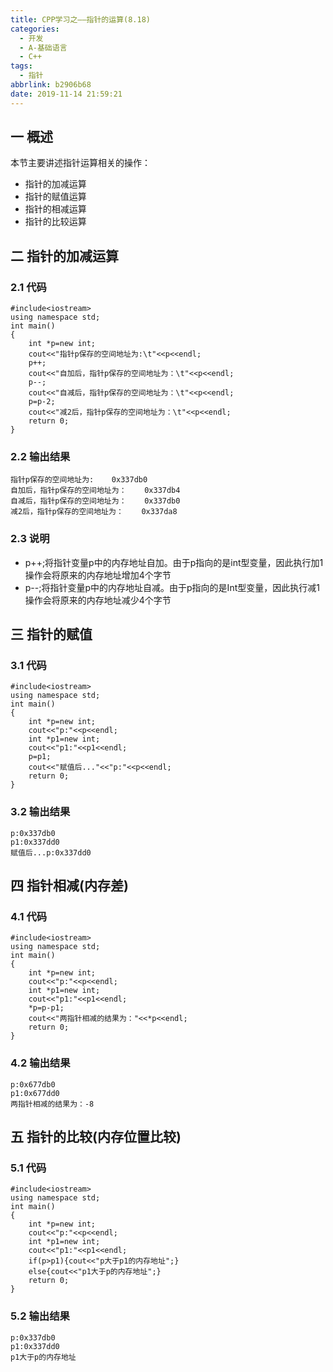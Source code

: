 ```yaml
---
title: CPP学习之——指针的运算(8.18)
categories:
  - 开发
  - A-基础语言
  - C++
tags:
  - 指针
abbrlink: b2906b68
date: 2019-11-14 21:59:21
---
```

## 一 概述

本节主要讲述指针运算相关的操作：  

* 指针的加减运算
* 指针的赋值运算
* 指针的相减运算
* 指针的比较运算

<!--more-->  

## 二 指针的加减运算

### 2.1 代码

```
#include<iostream>
using namespace std;
int main()
{
	int *p=new int;
	cout<<"指针p保存的空间地址为:\t"<<p<<endl;
	p++;
	cout<<"自加后，指针p保存的空间地址为：\t"<<p<<endl;
	p--;
	cout<<"自减后，指针p保存的空间地址为：\t"<<p<<endl;
	p=p-2;
	cout<<"减2后，指针p保存的空间地址为：\t"<<p<<endl;
	return 0;
}
```

### 2.2 输出结果

```
指针p保存的空间地址为:	0x337db0
自加后，指针p保存的空间地址为：	0x337db4
自减后，指针p保存的空间地址为：	0x337db0
减2后，指针p保存的空间地址为：	0x337da8
```

### 2.3 说明

* p++;将指针变量p中的内存地址自加。由于p指向的是int型变量，因此执行加1操作会将原来的内存地址增加4个字节
* p--;将指针变量p中的内存地址自减。由于p指向的是Int型变量，因此执行减1操作会将原来的内存地址减少4个字节

## 三 指针的赋值

### 3.1 代码

```
#include<iostream>
using namespace std;
int main()
{
	int *p=new int;
	cout<<"p:"<<p<<endl;
	int *p1=new int;
	cout<<"p1:"<<p1<<endl;
	p=p1;
	cout<<"赋值后..."<<"p:"<<p<<endl;
	return 0;
}
```

### 3.2 输出结果

```
p:0x337db0
p1:0x337dd0
赋值后...p:0x337dd0
```

## 四 指针相减(内存差)

### 4.1 代码

```
#include<iostream>
using namespace std;
int main()
{
	int *p=new int;
	cout<<"p:"<<p<<endl;
	int *p1=new int;
	cout<<"p1:"<<p1<<endl;
	*p=p-p1;
	cout<<"两指针相减的结果为："<<*p<<endl;
	return 0;
}
```

### 4.2 输出结果

```
p:0x677db0
p1:0x677dd0
两指针相减的结果为：-8
```

## 五 指针的比较(内存位置比较)

### 5.1 代码

```
#include<iostream>
using namespace std;
int main()
{
	int *p=new int;
	cout<<"p:"<<p<<endl;
	int *p1=new int;
	cout<<"p1:"<<p1<<endl;
    if(p>p1){cout<<"p大于p1的内存地址";}
    else{cout<<"p1大于p的内存地址";}
	return 0;
}
```

### 5.2 输出结果

```
p:0x337db0
p1:0x337dd0
p1大于p的内存地址
```